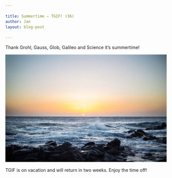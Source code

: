 ```yaml
---

title: Summertime — TGIF! (36)
author: Jan
layout: blog-post

---
```


Thank Grohl, Gauss, Glob, Galileo and Science it’s summertime!

![](/blog/images/201406/sea--optimised.jpg)

TGIF is on vacation and will return in two weeks. Enjoy the time off!

